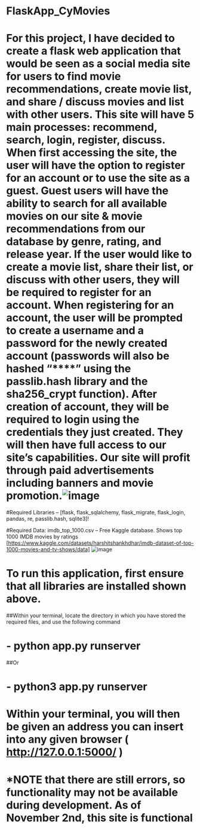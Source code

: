 # FlaskApp_CyMovies
# For this project, I have decided to create a flask web application that would be seen as a social media site for users to find movie recommendations, create movie list, and share / discuss movies and list with other users. This site will have 5 main processes: recommend, search, login, register, discuss. When first accessing the site, the user will have the option to register for an account or to use the site as a guest. Guest users will have the ability to search for all available movies on our site & movie recommendations from our database by genre, rating, and release year. If the user would like to create a movie list, share their list, or discuss with other users, they will be required to register for an account. When registering for an account, the user will be prompted to create a username and a password for the newly created account (passwords will also be hashed “****” using the passlib.hash library and the sha256_crypt function). After creation of account, they will be required to login using the credentials they just created. They will then have full access to our site’s capabilities. Our site will profit through paid advertisements including banners and movie promotion.![image](https://github.com/jackbenshoof/FlaskApp_CyMovies/assets/121009793/0d873296-d3d1-4def-9770-3b24786d391f)


#Required Libraries – [flask, flask_sqlalchemy, flask_migrate, flask_login, pandas, re, passlib.hash, sqlite3]!

#Required Data: imdb_top_1000.csv – Free Kaggle database. Shows top 1000 IMDB movies by ratings
[https://www.kaggle.com/datasets/harshitshankhdhar/imdb-dataset-of-top-1000-movies-and-tv-shows/data]
![image](https://github.com/jackbenshoof/FlaskApp_CyMovies/assets/121009793/ab953976-1ec7-45ac-8e00-813e7a9c6dcd)

# To run this application, first ensure that all libraries are installed shown above. 

##Within your terminal, locate the directory in which you have stored the required files, and use the following command
# - python app.py runserver
##Or
# - python3 app.py runserver

# Within your terminal, you will then be given an address you can insert into any given browser ( http://127.0.0.1:5000/ )

# *NOTE that there are still errors, so functionality may not be available during development. As of November 2nd, this site is functional
